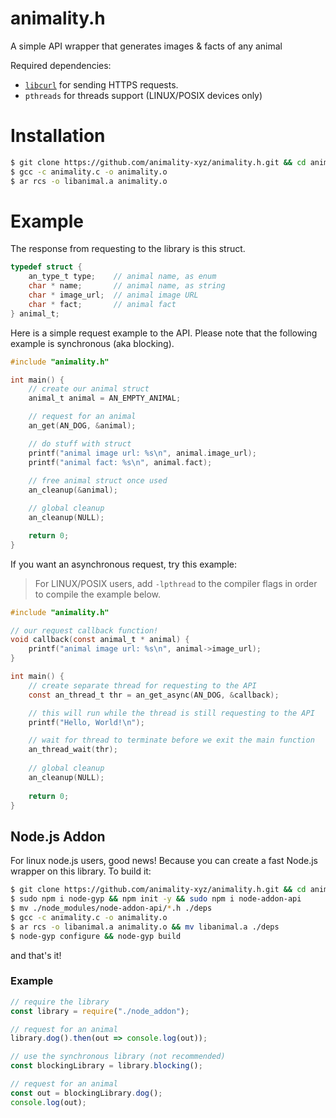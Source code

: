 # animality.h
A simple API wrapper that generates images & facts of any animal

Required dependencies:
- [`libcurl`](https://github.com/curl/curl) for sending HTTPS requests.
- `pthreads` for threads support (LINUX/POSIX devices only)

# Installation
```sh
$ git clone https://github.com/animality-xyz/animality.h.git && cd animality.h/
$ gcc -c animality.c -o animality.o
$ ar rcs -o libanimal.a animality.o
```

# Example

The response from requesting to the library is this struct.
```c
typedef struct {
    an_type_t type;    // animal name, as enum
    char * name;       // animal name, as string
    char * image_url;  // animal image URL
    char * fact;       // animal fact
} animal_t;
```
Here is a simple request example to the API. Please note that the following example is synchronous (aka blocking).
```c
#include "animality.h"

int main() {
    // create our animal struct
    animal_t animal = AN_EMPTY_ANIMAL;

    // request for an animal
    an_get(AN_DOG, &animal);

    // do stuff with struct
    printf("animal image url: %s\n", animal.image_url);
    printf("animal fact: %s\n", animal.fact);
    
    // free animal struct once used
    an_cleanup(&animal);

    // global cleanup
    an_cleanup(NULL);

    return 0;
}
```
If you want an asynchronous request, try this example:
> For LINUX/POSIX users, add `-lpthread` to the compiler flags in order to compile the example below.

```c
#include "animality.h"

// our request callback function!
void callback(const animal_t * animal) {
    printf("animal image url: %s\n", animal->image_url);
}

int main() {
    // create separate thread for requesting to the API
    const an_thread_t thr = an_get_async(AN_DOG, &callback);

    // this will run while the thread is still requesting to the API
    printf("Hello, World!\n");

    // wait for thread to terminate before we exit the main function
    an_thread_wait(thr);
    
    // global cleanup
    an_cleanup(NULL);
    
    return 0;
}
```

## Node.js Addon
For linux node.js users, good news! Because you can create a fast Node.js wrapper on this library. To build it:
```bash
$ git clone https://github.com/animality-xyz/animality.h.git && cd animality.h/ && mkdir deps
$ sudo npm i node-gyp && npm init -y && sudo npm i node-addon-api
$ mv ./node_modules/node-addon-api/*.h ./deps
$ gcc -c animality.c -o animality.o
$ ar rcs -o libanimal.a animality.o && mv libanimal.a ./deps
$ node-gyp configure && node-gyp build
```
and that's it!

### Example
```js
// require the library
const library = require("./node_addon");

// request for an animal
library.dog().then(out => console.log(out));

// use the synchronous library (not recommended)
const blockingLibrary = library.blocking();

// request for an animal
const out = blockingLibrary.dog();
console.log(out);
```
